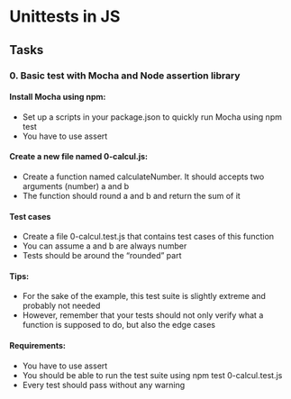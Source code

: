 # Unittests in JS

## Tasks

### 0. Basic test with Mocha and Node assertion library

#### Install Mocha using npm:

- Set up a scripts in your package.json to quickly run Mocha using npm test
- You have to use assert

#### Create a new file named 0-calcul.js:

- Create a function named calculateNumber. It should accepts two arguments (number) a and b
- The function should round a and b and return the sum of it

#### Test cases

- Create a file 0-calcul.test.js that contains test cases of this function
- You can assume a and b are always number
- Tests should be around the “rounded” part

#### Tips:

- For the sake of the example, this test suite is slightly extreme and probably not needed
- However, remember that your tests should not only verify what a function is supposed to do, but also the edge cases

#### Requirements:

- You have to use assert
- You should be able to run the test suite using npm test 0-calcul.test.js
- Every test should pass without any warning
